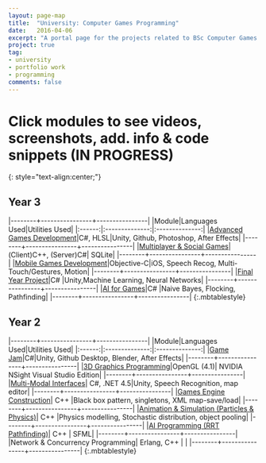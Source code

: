 ```yaml
---
layout: page-map
title:  "University: Computer Games Programming"
date:   2016-04-06
excerpt: "A portal page for the projects related to BSc Computer Games Programming @ Teesside University"
project: true
tag:
- university
- portfolio work
- programming
comments: false
---
```


Click modules to see videos, screenshots, add. info & code snippets (IN PROGRESS)
=====
{: style="text-align:center;"}

Year 3
-----

 |--------+----------------+----------------|
 |Module|Languages Used|Utilities Used|
 |:------:|:--------------:|:--------------:|
 |<a href= "https://wearywanderer.github.io/AGD/">Advanced Games Development</a>|C#, HLSL|Unity, Github, Photoshop, After Effects|
 |--------+----------------+----------------|
 |<a href= "https://wearywanderer.github.io/MSG/">Multiplayer & Social Games</a>|(Client)C++, (Server)C#| SQLite|
 |--------+----------------+----------------|
 |<a href= "https://wearywanderer.github.io/MGD/">Mobile Games Development</a>|Objective-C|iOS, Speech Recog, Multi-Touch/Gestures, Motion|
 |--------+----------------+----------------|
 |<a href= "https://wearywanderer.github.io/FYP/">Final Year Project</a>|C# |Unity,Machine Learning, Neural Networks|
 |--------+----------------+----------------|
 |<a href= "https://wearywanderer.github.io/AI/">AI for Games</a>|C# |Naive Bayes, Flocking, Pathfinding|
 |--------+----------------+----------------|
 {:.mbtablestyle}

Year 2
-----

 |--------+----------------+----------------|
 |Module|Languages Used|Utilities Used|
 |:------:|:--------------:|:--------------:|
 |<a href= "https://wearywanderer.github.io/CLMRTS/">Game Jam</a>|C#|Unity, Github Desktop, Blender, After Effects|
 |--------+----------------+----------------|
 |<a href= "https://wearywanderer.github.io/3DGP/">3D Graphics Programming</a>|OpenGL (4.1)| NVIDIA NSight Visual Studio Edition|
 |--------+----------------+----------------|
 |<a href= "https://wearywanderer.github.io/MMI/">Multi-Modal Interfaces</a>| C#, .NET 4.5|Unity, Speech Recognition, map editor|
 |--------+----------------+----------------|
 |<a href= "https://wearywanderer.github.io/GEC/">Games Engine Construction</a>| C++ |Black box pattern, singletons, XML map-save/load|
 |--------+----------------+----------------|
 |<a href= "https://wearywanderer.github.io/AS/">Animation & Simulation (Particles & Physics)</a>| C++ |Physics modelling, Stochastic distribution, object pooling|
 |--------+----------------+----------------|
 |<a href= "https://wearywanderer.github.io/AI1/">AI Programming (RRT Pathfinding)</a>| C++ | SFML|
 |--------+----------------+----------------|
 |Network & Concurrency Programming| Erlang, C++ | |
 |--------+----------------+----------------|
 {:.mbtablestyle}
 

      
